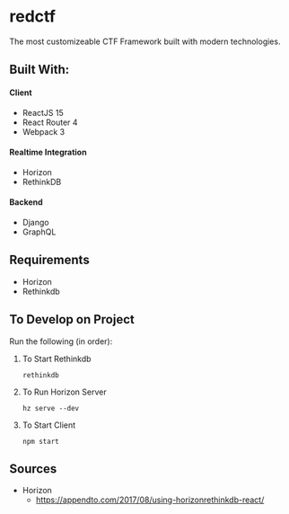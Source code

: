 # redctf

The most customizeable CTF Framework built with modern technologies.

## Built With:

#### Client
* ReactJS 15
* React Router 4
* Webpack 3

#### Realtime Integration
* Horizon
* RethinkDB

#### Backend
* Django
* GraphQL


## Requirements
* Horizon
* Rethinkdb


## To Develop on Project

Run the following (in order):

1) To Start Rethinkdb

    `rethinkdb`

2) To Run Horizon Server

    `hz serve --dev`

3) To Start Client

    `npm start`



## Sources

* Horizon
   * https://appendto.com/2017/08/using-horizonrethinkdb-react/
